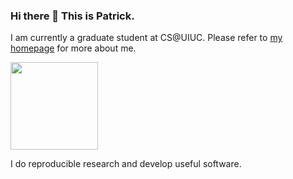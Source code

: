 ### Hi there 👋 This is Patrick.

I am currently a graduate student at CS@UIUC. Please refer to [my homepage](https://pat-jj.github.io/) for more about me.

<img height="140em" src="https://github-readme-stats.anuraghazra1.vercel.app/api?username=pat-jj&count_private=false&show_icons=true&include_all_commits=true&hide=issues,contribs&theme=radical"/>

I do reproducible research and develop useful software.
